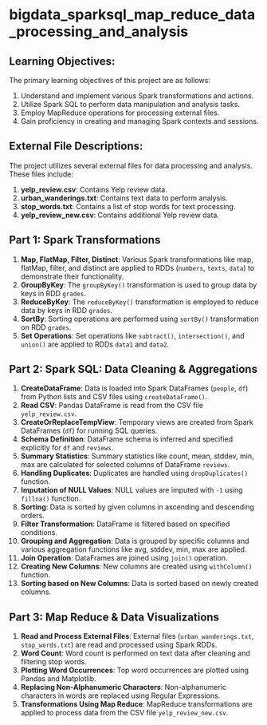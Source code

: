 # bigdata_sparksql_map_reduce_data_processing_and_analysis

## Learning Objectives:
The primary learning objectives of this project are as follows:
1. Understand and implement various Spark transformations and actions.
2. Utilize Spark SQL to perform data manipulation and analysis tasks.
3. Employ MapReduce operations for processing external files.
4. Gain proficiency in creating and managing Spark contexts and sessions.

## External File Descriptions:
The project utilizes several external files for data processing and analysis. These files include:
1. **yelp_review.csv**: Contains Yelp review data.
2. **urban_wanderings.txt**: Contains text data to perform analysis.
3. **stop_words.txt**: Contains a list of stop words for text processing.
4. **yelp_review_new.csv**: Contains additional Yelp review data.

## Part 1: Spark Transformations
1. **Map, FlatMap, Filter, Distinct**: Various Spark transformations like map, flatMap, filter, and distinct are applied to RDDs (`numbers`, `texts`, `data`) to demonstrate their functionality.
2. **GroupByKey**: The `groupByKey()` transformation is used to group data by keys in RDD `grades`.
3. **ReduceByKey**: The `reduceByKey()` transformation is employed to reduce data by keys in RDD `grades`.
4. **SortBy**: Sorting operations are performed using `sortBy()` transformation on RDD `grades`.
5. **Set Operations**: Set operations like `subtract()`, `intersection()`, and `union()` are applied to RDDs `data1` and `data2`.

## Part 2: Spark SQL: Data Cleaning & Aggregations
1. **CreateDataFrame**: Data is loaded into Spark DataFrames (`people`, `df`) from Python lists and CSV files using `createDataFrame()`.
2. **Read CSV**: Pandas DataFrame is read from the CSV file `yelp_review.csv`.
3. **CreateOrReplaceTempView**: Temporary views are created from Spark DataFrames (`df`) for running SQL queries.
4. **Schema Definition**: DataFrame schema is inferred and specified explicitly for `df` and `reviews`.
5. **Summary Statistics**: Summary statistics like count, mean, stddev, min, max are calculated for selected columns of DataFrame `reviews`.
6. **Handling Duplicates**: Duplicates are handled using `dropDuplicates()` function.
7. **Imputation of NULL Values**: NULL values are imputed with `-1` using `fillna()` function.
8. **Sorting**: Data is sorted by given columns in ascending and descending orders.
9. **Filter Transformation**: DataFrame is filtered based on specified conditions.
10. **Grouping and Aggregation**: Data is grouped by specific columns and various aggregation functions like avg, stddev, min, max are applied.
11. **Join Operation**: DataFrames are joined using `join()` operation.
12. **Creating New Columns**: New columns are created using `withColumn()` function.
13. **Sorting based on New Columns**: Data is sorted based on newly created columns.

## Part 3: Map Reduce & Data Visualizations
1. **Read and Process External Files**: External files (`urban_wanderings.txt`, `stop_words.txt`) are read and processed using Spark RDDs.
2. **Word Count**: Word count is performed on text data after cleaning and filtering stop words.
3. **Plotting Word Occurrences**: Top word occurrences are plotted using Pandas and Matplotlib.
4. **Replacing Non-Alphanumeric Characters**: Non-alphanumeric characters in words are replaced using Regular Expressions.
5. **Transformations Using Map Reduce**: MapReduce transformations are applied to process data from the CSV file `yelp_review_new.csv`.

